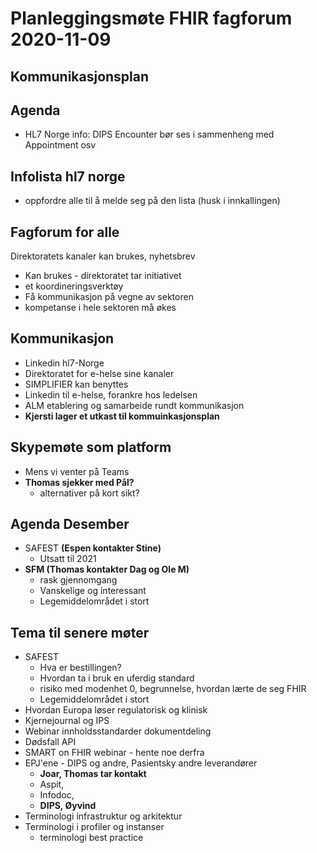 # Planleggingsmøte FHIR fagforum 2020-11-09

## Kommunikasjonsplan



## Agenda 

* HL7 Norge info: DIPS Encounter bør ses i sammenheng med Appointment osv



## Infolista hl7 norge

* oppfordre alle til å melde seg på den lista (husk i innkallingen)

## Fagforum for alle

Direktoratets kanaler kan brukes, nyhetsbrev

* Kan brukes - direktoratet tar initiativet
* et koordineringsverktøy
* Få kommunikasjon på vegne av sektoren
* kompetanse i hele sektoren må økes

## Kommunikasjon

* Linkedin hl7-Norge
* Direktoratet for e-helse sine kanaler
* SIMPLIFIER kan benyttes
* Linkedin til e-helse, forankre hos ledelsen
* ALM etablering og samarbeide rundt kommunikasjon
* __Kjersti lager et utkast til kommuinkasjonsplan__

## Skypemøte som platform

* Mens vi venter på Teams
* __Thomas sjekker med Pål?__
  * alternativer på kort sikt?
  
## Agenda Desember

* SAFEST __(Espen kontakter Stine)__
  * Utsatt til 2021
* __SFM (Thomas kontakter Dag og Ole M)__
  * rask gjennomgang
  * Vanskelige og interessant
  * Legemiddelområdet i stort

## Tema til senere møter

* SAFEST
  * Hva er bestillingen?
  * Hvordan ta i bruk en uferdig standard
  * risiko med modenhet 0, begrunnelse, hvordan lærte de seg FHIR
  * Legemiddelområdet i stort
* Hvordan Europa løser regulatorisk og klinisk
* Kjernejournal og IPS
* Webinar innholdsstandarder dokumentdeling
* Dødsfall API
* SMART on FHIR webinar - hente noe derfra
* EPJ'ene - DIPS og andre, Pasientsky andre leverandører
  * __Joar, Thomas tar kontakt__
  * Aspit,
  * Infodoc,
  * __DIPS, Øyvind__
* Terminologi infrastruktur og arkitektur
* Terminologi i profiler og instanser
  * terminologi best practice
  
